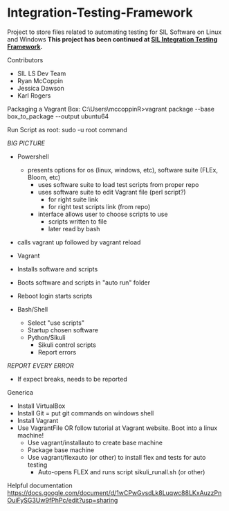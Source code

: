 # Integration-Testing-Framework
Project to store files related to automating testing for SIL Software on Linux and Windows
**This project has been continued at [SIL Integration Testing Framework](https://github.com/sillsdev/Integration-Testing-Framework).**

Contributors
* SIL LS Dev Team
* Ryan McCoppin
* Jessica Dawson
* Karl Rogers

Packaging a Vagrant Box: 
C:\Users\mccoppinR>vagrant package --base box_to_package
--output ubuntu64

Run Script as root: sudo -u root command

*BIG PICTURE*
* Powershell 
  * presents options for os (linux, windows, etc), software suite (FLEx, Bloom, etc)
    * uses software suite to load test scripts from proper repo
    * uses software suite to edit Vagrant file (perl script?)
      * for right suite link
      * for right test scripts link (from repo)
    * interface allows user to choose scripts to use
      * scripts written to file
      * later read by bash
 * calls vagrant up followed by vagrant reload

* Vagrant
 * Installs software and scripts
 * Boots software and scripts in "auto run" folder
 * Reboot login starts scripts

* Bash/Shell
  * Select "use scripts"
  * Startup chosen software
  * Python/Sikuli
    * Sikuli control scripts
    * Report errors

*REPORT EVERY ERROR*
* If expect breaks, needs to be reported

Generica
  * Install VirtualBox
  * Install Git  =  put git commands on windows shell
  * Install Vagrant
  * Use VagrantFile  OR follow tutorial at Vagrant website. Boot into a linux machine!
    * Use vagrant/installauto to create base machine
    * Package base machine
    * Use vagrant/flexauto (or other) to install flex and tests for auto testing
      * Auto-opens FLEX and runs script sikuli_runall.sh (or other)

Helpful documentation
https://docs.google.com/document/d/1wCPwGvsdLk8Luqwc88LKxAuzzPnOuiFySG3Uw9fPhPc/edit?usp=sharing
